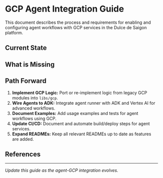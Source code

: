 # GCP Agent Integration Guide

This document describes the process and requirements for enabling and configuring agent workflows with GCP services in the Dulce de Saigon platform.

## Current State

## What is Missing

## Path Forward

1. **Implement GCP Logic:** Port or re-implement logic from legacy GCP modules into `libs/gcp`.
2. **Wire Agents to ADK:** Integrate agent runner with ADK and Vertex AI for advanced workflows.
3. **Document Examples:** Add usage examples and tests for agent workflows using GCP.
4. **Update CI/CD:** Document and automate build/deploy steps for agent services.
5. **Expand READMEs:** Keep all relevant READMEs up to date as features are added.

## References

---

_Update this guide as the agent-GCP integration evolves._
